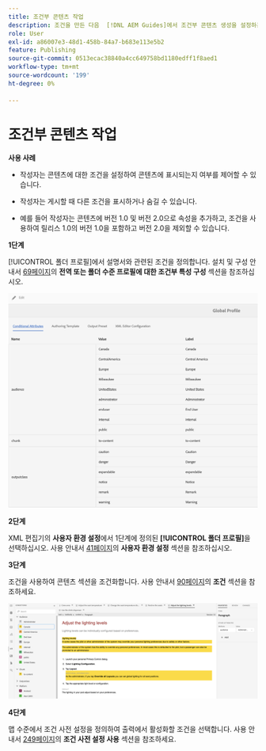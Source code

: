 ```yaml
---
title: 조건부 콘텐츠 작업
description: 조건을 만든 다음  [!DNL AEM Guides]에서 조건부 콘텐츠 생성을 설정하는 방법을 알아봅니다.
role: User
exl-id: a86007e3-48d1-458b-84a7-b683e113e5b2
feature: Publishing
source-git-commit: 0513ecac38840a4cc649758bd1180edff1f8aed1
workflow-type: tm+mt
source-wordcount: '199'
ht-degree: 0%

---
```


# 조건부 콘텐츠 작업

**사용 사례**

* 작성자는 콘텐츠에 대한 조건을 설정하여 콘텐츠에 표시되는지 여부를 제어할 수 있습니다.

* 작성자는 게시할 때 다른 조건을 표시하거나 숨길 수 있습니다.

* 예를 들어 작성자는 콘텐츠에 버전 1.0 및 버전 2.0으로 속성을 추가하고, 조건을 사용하여 릴리스 1.0의 버전 1.0을 포함하고 버전 2.0을 제외할 수 있습니다.

**1단계**

[!UICONTROL 폴더 프로필]에서 설명서와 관련된 조건을 정의합니다.
설치 및 구성 안내서 [69페이지](https://helpx.adobe.com/content/dam/help/en/xml-documentation-solution/4-2/Adobe-Experience-Manager-Guides_Installation-Configuration-Guide_EN.pdf)의 **전역 또는 폴더 수준 프로필에 대한 조건부 특성 구성** 섹션을 참조하십시오.

![폴더 프로필에서 조건 구성](assets/conditions-in-profiles.png)

**2단계**

XML 편집기의 **사용자 환경 설정**&#x200B;에서 1단계에 정의된 **[!UICONTROL 폴더 프로필]**&#x200B;을 선택하십시오.
사용 안내서 [41페이지](https://helpx.adobe.com/content/dam/help/en/xml-documentation-solution/4-2/Adobe-Experience-Manager-Guides_User-Guide_EN.pdf)의 **사용자 환경 설정** 섹션을 참조하십시오.


**3단계**

조건을 사용하여 콘텐츠 섹션을 조건화합니다.
사용 안내서 [90페이지](https://helpx.adobe.com/content/dam/help/en/xml-documentation-solution/4-2/Adobe-Experience-Manager-Guides_User-Guide_EN.pdf)의 **조건** 섹션을 참조하세요.

![웹 편집기에서 조건 사용](assets/conditions-in-web-editor.png)

**4단계**

맵 수준에서 조건 사전 설정을 정의하여 출력에서 활성화할 조건을 선택합니다.
사용 안내서 [249페이지](https://helpx.adobe.com/content/dam/help/en/xml-documentation-solution/4-2/Adobe-Experience-Manager-Guides_User-Guide_EN.pdf)의 **조건 사전 설정 사용** 섹션을 참조하세요.
